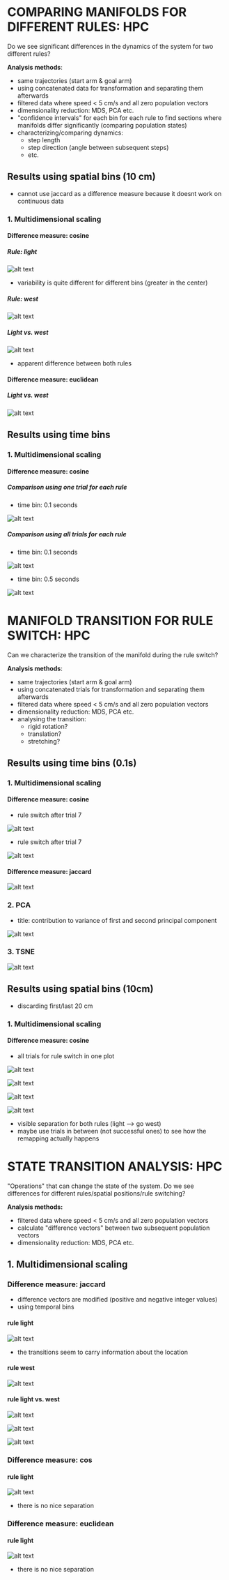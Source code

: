 # COMPARING MANIFOLDS FOR DIFFERENT RULES: HPC

Do we see significant differences in the dynamics of the system for two different rules?

**Analysis methods**:
* same trajectories (start arm & goal arm)
* using concatenated data for transformation and separating them afterwards
* filtered data where speed < 5 cm/s and all zero population vectors
* dimensionality reduction: MDS, PCA etc.
* "confidence intervals" for each bin for each rule to find sections where manifolds differ significantly (comparing population states)
* characterizing/comparing dynamics: 
    * step length
    * step direction (angle between subsequent steps)
    * etc.

## Results using spatial bins (10 cm)

* cannot use jaccard as a difference measure because it doesnt work on continuous data

### 1. Multidimensional scaling

#### Difference measure: cosine

##### Rule: light

![alt text](../plots/man_compare_one_plot_light_MDS_cos_2D.png)

* variability is quite different for different bins (greater in the center)

##### Rule: west

![alt text](../plots/man_compare_one_plot_west_MDS_cos_2D.png)

##### Light vs. west

![alt text](../plots/man_compare_MDS_cos_3D.png)

* apparent difference between both rules

#### Difference measure: euclidean

##### Light vs. west
![alt text](../plots/man_compare_MDS_euclidean_3Dspatial.png)

## Results using time bins

### 1. Multidimensional scaling

#### Difference measure: cosine

##### Comparison using one trial for each rule

* time bin: 0.1 seconds

![alt text](../plots/man_compare_MDS_cos_one_trial_3D.png)

##### Comparison using all trials for each rule

* time bin: 0.1 seconds

![alt text](../plots/man_compare_one_plot_MDS_cos_3Dtemporal.png)

* time bin: 0.5 seconds

![alt text](../plots/man_compare_one_plot_MDS_cos_3Dtemporal0_5_time_bin.png)

# MANIFOLD TRANSITION FOR RULE SWITCH: HPC

Can we characterize the transition of the manifold during the rule switch?

**Analysis methods**:
* same trajectories (start arm & goal arm)
* using concatenated trials for transformation and separating them afterwards
* filtered data where speed < 5 cm/s and all zero population vectors
* dimensionality reduction: MDS, PCA etc.
* analysing the transition:
    * rigid rotation?
    * translation?
    * stretching?

## Results using time bins (0.1s)

### 1. Multidimensional scaling

#### Difference measure: cosine

* rule switch after trial 7

![alt text](../plots/man_transition_mds_cos_2D.png)


* rule switch after trial 7

![alt text](../plots/man_transition_mds_cos_3D.png)


#### Difference measure: jaccard

![alt text](../plots/man_transition_MDS_jaccard_2D.png)

### 2. PCA

* title: contribution to variance of first and second principal component

![alt text](../plots/man_transition_PCA__2D.png)


### 3. TSNE

![alt text](../plots/man_transition_TSNE__2D.png)

## Results using spatial bins (10cm)
* discarding first/last 20 cm

### 1. Multidimensional scaling

#### Difference measure: cosine
* all trials for rule switch in one plot 

![alt text](../plots/man_transition_one_plot_MDS_cos_2D.png)

![alt text](../plots/man_transition_one_plot_MDS_cos_3D.png)

![alt text](../plots/man_transition_MDS_cos_3Dspatial.png)

![alt text](../plots/man_transition_MDS_cos_3Dspatial_colored_position.png)

* visible separation for both rules (light --> go west)
* maybe use trials in between (not successful ones) to see how the remapping actually happens

# STATE TRANSITION ANALYSIS: HPC

"Operations" that can change the state of the system. Do we see differences for different rules/spatial positions/rule switching? 

**Analysis methods:**
* filtered data where speed < 5 cm/s and all zero population vectors
* calculate "difference vectors" between two subsequent population vectors
* dimensionality reduction: MDS, PCA etc.


## 1. Multidimensional scaling
### Difference measure: jaccard
* difference vectors are modified (positive and negative integer values)
* using temporal bins
#### rule light

![alt text](../plots/trans_analysis_light_MDS_jaccard_2Dtemporal.png)

* the transitions seem to carry information about the location

#### rule west

![alt text](../plots/trans_analysis_west_MDS_jaccard_2Dtemporal.png)

#### rule light vs. west

![alt text](../plots/trans_analysis_MDS_jaccard_3Dtemporal_no_position_coloring.png)

![alt text](../plots/trans_analysis_MDS_jaccard_2Dtemporal.png)

![alt text](../plots/trans_analysis_MDS_jaccard_3Dtemporal.png)

### Difference measure: cos

#### rule light

![alt text](../plots/trans_analysis_light_MDS_cos_2Dtemporal.png)

* there is no nice separation

### Difference measure: euclidean

#### rule light

![alt text](../plots/trans_analysis_light_MDS_euclidean_2Dtemporal.png)

* there is no nice separation
